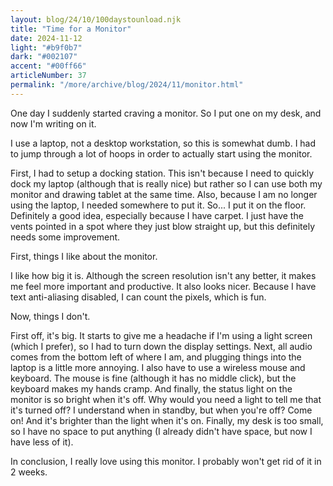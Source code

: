 ```yaml
---
layout: blog/24/10/100daystounload.njk
title: "Time for a Monitor"
date: 2024-11-12
light: "#b9f0b7"
dark: "#002107"
accent: "#00ff66"
articleNumber: 37
permalink: "/more/archive/blog/2024/11/monitor.html"
---
```

One day I suddenly started craving a monitor. So I put one on my desk, and now I'm writing on it.

I use a laptop, not a desktop workstation, so this is somewhat dumb. I had to jump through a lot of hoops in order to actually start using the monitor.

First, I had to setup a docking station. This isn't because I need to quickly dock my laptop (although that is really nice) but rather so I can use both my monitor and drawing tablet at the same time. Also, because I am no longer using the laptop, I needed somewhere to put it. So... I put it on the floor. Definitely a good idea, especially because I have carpet. I just have the vents pointed in a spot where they just blow straight up, but this definitely needs some improvement.

First, things I like about the monitor.

I like how big it is. Although the screen resolution isn't any better, it makes me feel more important and productive. It also looks nicer. Because I have text anti-aliasing disabled, I can count the pixels, which is fun.

Now, things I don't.

First off, it's big. It starts to give me a headache if I'm using a light screen (which I prefer), so I had to turn down the display settings. Next, all audio comes from the bottom left of where I am, and plugging things into the laptop is a little more annoying. I also have to use a wireless mouse and keyboard. The mouse is fine (although it has no middle click), but the keyboard makes my hands cramp. And finally, the status light on the monitor is so bright when it's off. Why would you need a light to tell me that it's turned off? I understand when in standby, but when you're off? Come on! And it's brighter than the light when it's on. Finally, my desk is too small, so I have no space to put anything (I already didn't have space, but now I have less of it).

In conclusion, I really love using this monitor. I probably won't get rid of it in 2 weeks.